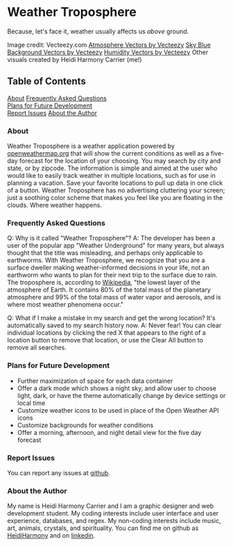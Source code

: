 # Weather Troposphere

Because, let's face it, weather usually affects us *above* ground.

Image credit: Vecteezy.com
[Atmosphere Vectors by Vecteezy](https://www.vecteezy.com/free-vector/atmosphere)
[Sky Blue Background Vectors by Vecteezy](https://www.vecteezy.com/free-vector/sky-blue-background)
[Humidity Vectors by Vecteezy](https://www.vecteezy.com/free-vector/humidity)
Other visuals created by Heidi Harmony Carrier (me!)

## Table of Contents

[About](#about)
[Frequently Asked Questions](#frequently-asked-questions)  
[Plans for Future Development](#plans-for-future-development)  
[Report Issues](#report-issues)
[About the Author](#about-the-author)

### About

Weather Troposphere is a weather application powered by [openweathermap.org](https://openweathermap.org/) that will show the current conditions as well as a five-day forecast for the location of your choosing. You may search by city and state, or by zipcode. The information is simple and aimed at the user who would like to easily track weather in multiple locations, such as for use in planning a vacation. Save your favorite locations to pull up data in one click of a button. Weather Troposphere has no advertising cluttering your screen; just a soothing color scheme that makes you feel like you are floating in the clouds. Where weather happens.

### Frequently Asked Questions

Q: Why is it called "Weather Troposphere"?
A: The developer has been a user of the popular app "Weather Underground" for many years, but always thought that the title was misleading, and perhaps only applicable to earthworms. With Weather Troposphere, we recognize that you are a surface dweller making weather-informed decisions in your life, not an earthworm who wants to plan for their next trip to the surface due to rain. The troposphere is, according to [Wikipedia](https://en.wikipedia.org/wiki/Troposphere), "the lowest layer of the atmosphere of Earth. It contains 80% of the total mass of the planetary atmosphere and 99% of the total mass of water vapor and aerosols, and is where most weather phenomena occur."

Q: What if I make a mistake in my search and get the wrong location? It's automatically saved to my search history now.
A: Never fear! You can clear individual locations by clicking the red X that appears to the right of a location button to remove that location, or use the Clear All button to remove all searches.

### Plans for Future Development

- Further maximization of space for each data container
- Offer a dark mode which shows a night sky, and allow user to choose light, dark, or have the theme automatically change by device settings or local time
- Customize weather icons to be used in place of the Open Weather API icons
- Customize backgrounds for weather conditions
- Offer a morning, afternoon, and night detail view for the five day forecast

### Report Issues

You can report any issues at [github](https://github.com/HeidiHarmony/weather-troposphere/issues).

### About the Author

My name is Heidi Harmony Carrier and I am a graphic designer and web development student. My coding interests include user interface and user experience, databases, and regex. My non-coding interests include music, art, animals, crystals, and spirituality. You can find me on github as [HeidiHarmony](https://github.com/HeidiHarmony) and on [linkedin](https://www.linkedin.com/in/heidi-carrier-dual-hemisphere/).
